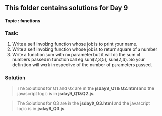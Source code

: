 ## This folder contains solutions for Day 9 
#### Topic : functions

### Task:
1. Write a self invoking function  whose job is to print your name.
2. Write a self invoking function whose job is to return square of a number
3. Write a function sum with no parameter but it will do the sum of numbers passed in function call eg sum(2,3,5), sum(2,4). So your definition will work irrespective of the number of parameters passed.

### Solution
> The Solutions for Q1 and Q2 are in the **jsday9_Q1 & Q2.html** and the javascript logic is in **jsday9_Q1&Q2.js**.

> The Solutions for Q3 are in the **jsday9_Q3.html** and the javascript logic is in **jsday9_Q3.js**.
